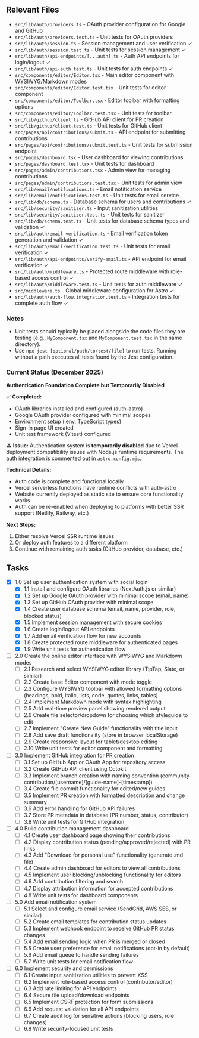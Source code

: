 ## Relevant Files

- `src/lib/auth/providers.ts` - OAuth provider configuration for Google and GitHub
- `src/lib/auth/providers.test.ts` - Unit tests for OAuth providers
- `src/lib/auth/session.ts` - Session management and user verification ✓
- `src/lib/auth/session.test.ts` - Unit tests for session management ✓
- `src/lib/auth/api-endpoints/[...auth].ts` - Auth API endpoints for login/logout ✓
- `src/lib/auth/api-auth.test.ts` - Unit tests for auth endpoints ✓
- `src/components/editor/Editor.tsx` - Main editor component with WYSIWYG/Markdown modes
- `src/components/editor/Editor.test.tsx` - Unit tests for editor component
- `src/components/editor/Toolbar.tsx` - Editor toolbar with formatting options
- `src/components/editor/Toolbar.test.tsx` - Unit tests for toolbar
- `src/lib/github/client.ts` - GitHub API client for PR creation
- `src/lib/github/client.test.ts` - Unit tests for GitHub client
- `src/pages/api/contributions/submit.ts` - API endpoint for submitting contributions
- `src/pages/api/contributions/submit.test.ts` - Unit tests for submission endpoint
- `src/pages/dashboard.tsx` - User dashboard for viewing contributions
- `src/pages/dashboard.test.tsx` - Unit tests for dashboard
- `src/pages/admin/contributions.tsx` - Admin view for managing contributions
- `src/pages/admin/contributions.test.tsx` - Unit tests for admin view
- `src/lib/email/notifications.ts` - Email notification service
- `src/lib/email/notifications.test.ts` - Unit tests for email service
- `src/lib/db/schema.ts` - Database schema for users and contributions ✓
- `src/lib/security/sanitizer.ts` - Input sanitization utilities
- `src/lib/security/sanitizer.test.ts` - Unit tests for sanitizer
- `src/lib/db/schema.test.ts` - Unit tests for database schema types and validation ✓
- `src/lib/auth/email-verification.ts` - Email verification token generation and validation ✓
- `src/lib/auth/email-verification.test.ts` - Unit tests for email verification ✓
- `src/lib/auth/api-endpoints/verify-email.ts` - API endpoint for email verification ✓
- `src/lib/auth/middleware.ts` - Protected route middleware with role-based access control ✓
- `src/lib/auth/middleware.test.ts` - Unit tests for auth middleware ✓
- `src/middleware.ts` - Global middleware configuration for Astro ✓
- `src/lib/auth/auth-flow.integration.test.ts` - Integration tests for complete auth flow ✓

### Notes

- Unit tests should typically be placed alongside the code files they are testing (e.g., `MyComponent.tsx` and `MyComponent.test.tsx` in the same directory).
- Use `npx jest [optional/path/to/test/file]` to run tests. Running without a path executes all tests found by the Jest configuration.

### Current Status (December 2025)

**Authentication Foundation Complete but Temporarily Disabled**

✅ **Completed:**
- OAuth libraries installed and configured (auth-astro)
- Google OAuth provider configured with minimal scopes
- Environment setup (.env, TypeScript types)
- Sign-in page UI created
- Unit test framework (Vitest) configured

⚠️ **Issue:** 
Authentication system is **temporarily disabled** due to Vercel deployment compatibility issues with Node.js runtime requirements. The auth integration is commented out in `astro.config.mjs`.

**Technical Details:**
- Auth code is complete and functional locally
- Vercel serverless functions have runtime conflicts with auth-astro
- Website currently deployed as static site to ensure core functionality works
- Auth can be re-enabled when deploying to platforms with better SSR support (Netlify, Railway, etc.)

**Next Steps:**
1. Either resolve Vercel SSR runtime issues 
2. Or deploy auth features to a different platform
3. Continue with remaining auth tasks (GitHub provider, database, etc.)

## Tasks

- [x] 1.0 Set up user authentication system with social login
  - [x] 1.1 Install and configure OAuth libraries (NextAuth.js or similar)
  - [x] 1.2 Set up Google OAuth provider with minimal scope (email, name)
  - [x] 1.3 Set up GitHub OAuth provider with minimal scope
  - [x] 1.4 Create user database schema (email, name, provider, role, blocked status)
  - [x] 1.5 Implement session management with secure cookies
  - [x] 1.6 Create login/logout API endpoints
  - [x] 1.7 Add email verification flow for new accounts
  - [x] 1.8 Create protected route middleware for authenticated pages
  - [x] 1.9 Write unit tests for authentication flow

- [ ] 2.0 Create the online editor interface with WYSIWYG and Markdown modes
  - [ ] 2.1 Research and select WYSIWYG editor library (TipTap, Slate, or similar)
  - [ ] 2.2 Create base Editor component with mode toggle
  - [ ] 2.3 Configure WYSIWYG toolbar with allowed formatting options (headings, bold, italic, lists, code, quotes, links, tables)
  - [ ] 2.4 Implement Markdown mode with syntax highlighting
  - [ ] 2.5 Add real-time preview panel showing rendered output
  - [ ] 2.6 Create file selector/dropdown for choosing which styleguide to edit
  - [ ] 2.7 Implement "Create New Guide" functionality with title input
  - [ ] 2.8 Add save draft functionality (store in browser localStorage)
  - [ ] 2.9 Create responsive layout for tablet/desktop editing
  - [ ] 2.10 Write unit tests for editor component and formatting

- [ ] 3.0 Implement GitHub integration for PR creation
  - [ ] 3.1 Set up GitHub App or OAuth App for repository access
  - [ ] 3.2 Create GitHub API client using Octokit
  - [ ] 3.3 Implement branch creation with naming convention (community-contribution/[username]/[guide-name]-[timestamp])
  - [ ] 3.4 Create file commit functionality for edited/new guides
  - [ ] 3.5 Implement PR creation with formatted description and change summary
  - [ ] 3.6 Add error handling for GitHub API failures
  - [ ] 3.7 Store PR metadata in database (PR number, status, contributor)
  - [ ] 3.8 Write unit tests for GitHub integration

- [ ] 4.0 Build contribution management dashboard
  - [ ] 4.1 Create user dashboard page showing their contributions
  - [ ] 4.2 Display contribution status (pending/approved/rejected) with PR links
  - [ ] 4.3 Add "Download for personal use" functionality (generate .md file)
  - [ ] 4.4 Create admin dashboard for editors to view all contributions
  - [ ] 4.5 Implement user blocking/unblocking functionality for editors
  - [ ] 4.6 Add contribution filtering and search
  - [ ] 4.7 Display attribution information for accepted contributions
  - [ ] 4.8 Write unit tests for dashboard components

- [ ] 5.0 Add email notification system
  - [ ] 5.1 Select and configure email service (SendGrid, AWS SES, or similar)
  - [ ] 5.2 Create email templates for contribution status updates
  - [ ] 5.3 Implement webhook endpoint to receive GitHub PR status changes
  - [ ] 5.4 Add email sending logic when PR is merged or closed
  - [ ] 5.5 Create user preference for email notifications (opt-in by default)
  - [ ] 5.6 Add email queue to handle sending failures
  - [ ] 5.7 Write unit tests for email notification flow

- [ ] 6.0 Implement security and permissions
  - [ ] 6.1 Create input sanitization utilities to prevent XSS
  - [ ] 6.2 Implement role-based access control (contributor/editor)
  - [ ] 6.3 Add rate limiting for API endpoints
  - [ ] 6.4 Secure file upload/download endpoints
  - [ ] 6.5 Implement CSRF protection for form submissions
  - [ ] 6.6 Add request validation for all API endpoints
  - [ ] 6.7 Create audit log for sensitive actions (blocking users, role changes)
  - [ ] 6.8 Write security-focused unit tests